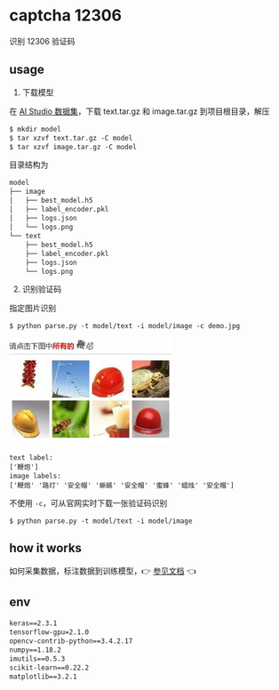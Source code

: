 ﻿# captcha 12306

识别 12306 验证码

## usage

1. 下载模型

在 [AI Studio 数据集](https://aistudio.baidu.com/aistudio/datasetdetail/22010)，下载 text.tar.gz 和 image.tar.gz 到项目根目录，解压

```
$ mkdir model
$ tar xzvf text.tar.gz -C model
$ tar xzvf image.tar.gz -C model
```

目录结构为

```
model
├── image
│   ├── best_model.h5
│   ├── label_encoder.pkl
│   ├── logs.json
│   └── logs.png
└── text
    ├── best_model.h5
    ├── label_encoder.pkl
    ├── logs.json
    └── logs.png
```

2. 识别验证码

指定图片识别

```
$ python parse.py -t model/text -i model/image -c demo.jpg
```

![demo.jpg](demo.jpg)

```
text label:
['鞭炮']
image labels:
['鞭炮' '路灯' '安全帽' '蜥蜴' '安全帽' '蜜蜂' '蜡烛' '安全帽']
```

不使用 `-c`，可从官网实时下载一张验证码识别

```
$ python parse.py -t model/text -i model/image
```

## how it works

如何采集数据，标注数据到训练模型，:point_right: [参见文档](./doc/how.md) :point_left:

## env

```
keras==2.3.1
tensorflow-gpu=2.1.0
opencv-contrib-python==3.4.2.17
numpy==1.18.2
imutils==0.5.3
scikit-learn==0.22.2
matplotlib==3.2.1
```
